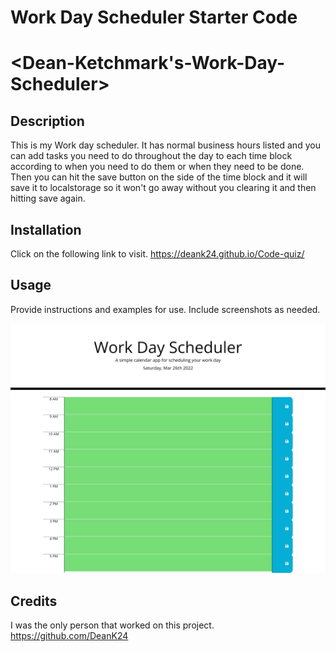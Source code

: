 # Work Day Scheduler Starter Code
# <Dean-Ketchmark's-Work-Day-Scheduler>

## Description
This is my Work day scheduler. It has normal business hours listed and you can add tasks you need to do throughout the day to each time block according to when you need to do them or when they need to be done. Then you can hit the save button on the side of the time block and it will save it to localstorage so it won't go away without you clearing it and then hitting save again.

## Installation

Click on the following link to visit.
https://deank24.github.io/Code-quiz/

## Usage

Provide instructions and examples for use. Include screenshots as needed.
  
![Screenshot](/assets/images/_C__Users_deank_challenges_Work-Day-Scheduler_index.html.png)


## Credits
I was the only person that worked on this project.
https://github.com/DeanK24